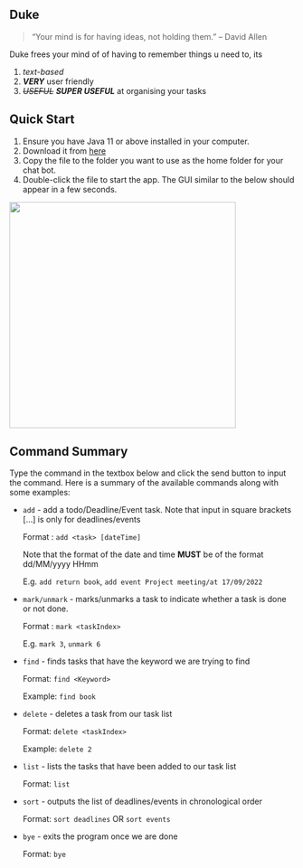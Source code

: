 ## Duke
> “Your mind is for having ideas, not holding them.” – David Allen

Duke frees your mind of  of having to remember things u need to, its
1. *text-based*
2. ***VERY*** user friendly
3. ~~*USEFUL*~~ ***SUPER USEFUL*** at organising your tasks


## Quick Start
1. Ensure you have Java 11 or above installed in your computer.
2. Download it from [here](https://github.com/JordanChua/ip/releases)
3. Copy the file to the folder you want to use as the home folder for your chat bot.
4. Double-click the file to start the app. The GUI similar to the below should appear in a few seconds.

<img src="https://user-images.githubusercontent.com/88762462/190427386-0ceb27f9-33d7-413e-91b2-05bd48e1e46a.png"  width="400">

## Command Summary
Type the command in the textbox below and click the send button to input the command.
Here is a summary of the available commands along with some examples:
- `add` - add a todo/Deadline/Event task. Note that input in square brackets [...] is only for deadlines/events <br/>

  Format : `add <task> [dateTime]`
  
  Note that the format of the date and time **MUST** be of the format dd/MM/yyyy HHmm<br/>

  E.g. `add return book`, `add event Project meeting/at 17/09/2022`
- `mark/unmark` - marks/unmarks a task to indicate whether a task is done or not done. <br/>

  Format : `mark <taskIndex>` <br/>

  E.g. `mark 3`, `unmark 6`

- `find` - finds tasks that have the keyword we are trying to find <br/>

  Format: `find <Keyword>` <br/>

  Example: `find book`

- `delete` - deletes a task from our task list <br/>

  Format: `delete <taskIndex>` <br/>

  Example: `delete 2`

- `list` - lists the tasks that have been added to our task list <br/>

  Format: `list`

- `sort` - outputs the list of deadlines/events in chronological order <br/>

  Format: `sort deadlines` OR `sort events`

- `bye` - exits the program once we are done <br/>

  Format: `bye`
